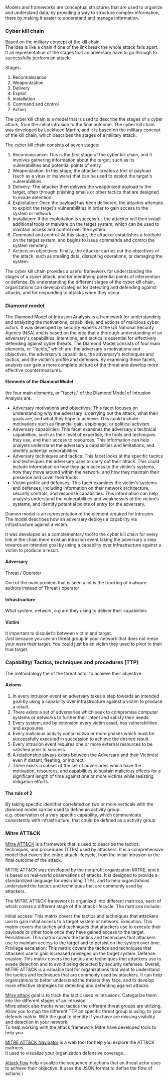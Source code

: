 Models and frameworks are conceptual structures that are used to organize and understand data, by providing a way to structure complex information, there by making it easier to understand and manage information.

### Cyber kill chain

Based on the military concept of the kill chain.\
The idea is like a chain if one of the link break the whole attack falls apart.\
It an representation of the stages that an adversary have to go through to successfully perform an attack.

Stages:

1. Reconnaissance
2. Weaponization
3. Delivery
4. Exploit
5. Installation
6. Command and control
7. Action

The cyber kill chain is a model that is used to describe the stages of a cyber attack, from the initial intrusion to the final outcome. The cyber kill chain was developed by Lockheed Martin, and it is based on the military concept of the kill chain, which describes the stages of a military attack.

The cyber kill chain consists of seven stages:

1. Reconnaissance: This is the first stage of the cyber kill chain, and it involves gathering information about the target, such as its vulnerabilities and potential points of entry.
2. Weaponization: In this stage, the attacker creates a tool or payload (such as a virus or malware) that can be used to exploit the target's vulnerabilities.
3. Delivery: The attacker then delivers the weaponized payload to the target, often through phishing emails or other tactics that are designed to evade detection.
4. Exploitation: Once the payload has been delivered, the attacker attempts to exploit the target's vulnerabilities in order to gain access to the system or network.
5. Installation: If the exploitation is successful, the attacker will then install additional tools or malware on the target system, which can be used to maintain access and control over the system.
6. Command and control: At this stage, the attacker establishes a foothold on the target system, and begins to issue commands and control the system remotely.
7. Actions on objectives: Finally, the attacker carries out the objectives of the attack, such as stealing data, disrupting operations, or damaging the system.

The cyber kill chain provides a useful framework for understanding the stages of a cyber attack, and for identifying potential points of intervention or defense. By understanding the different stages of the cyber kill chain, organizations can develop strategies for detecting and defending against attacks, and for responding to attacks when they occur.

### Diamond model

The Diamond Model of Intrusion Analysis is a framework for understanding and analyzing the motivations, capabilities, and actions of malicious cyber actors. It was developed by security experts at the US National Security Agency (NSA) and is based on the idea that a thorough understanding of an adversary's capabilities, intentions, and tactics is essential for effectively defending against cyber threats. The Diamond Model consists of four main elements, or "facets," which are: the adversary's motivations and objectives, the adversary's capabilities, the adversary's techniques and tactics, and the victim's profile and defenses. By examining these facets, analysts can gain a more complete picture of the threat and develop more effective countermeasures.

#### Elements of the Diamond Model

the four main elements, or "facets," of the Diamond Model of Intrusion Analysis are:

* Adversary motivations and objectives: This facet focuses on understanding why the adversary is carrying out the attack, what their goals are, and what they hope to achieve. This could include motivations such as financial gain, espionage, or political activism.
* Adversary capabilities: This facet examines the adversary's technical capabilities, such as their level of expertise, the tools and techniques they use, and their access to resources. This information can help analysts understand the adversary's capabilities and limitations, and identify potential vulnerabilities.
* Adversary techniques and tactics: This facet looks at the specific tactics and techniques the adversary uses to carry out their attack. This could include information on how they gain access to the victim's systems, how they move around within the network, and how they maintain their presence and cover their tracks.
* Victim profile and defenses: This facet examines the victim's systems and defenses, including information on their network architecture, security controls, and response capabilities. This information can help analysts understand the vulnerabilities and weaknesses of the victim's systems, and identify potential points of entry for the adversary.

Diamon model is an representation of the element required for intrusion.\
The model describes how an adversary deploys a capability via infrastructure against a victim.

It was developed as a complementary tool to the cyber kill chain for every link in the chain there exist an intrusion event taking the adversary a step towards an intended goal by using a capability over infrastructure against a victim to produce a result.

#### Adversary

Threat / Operator

One of the main problem that is seen a lot is the tracking of malware authors instead of Threat / operator

#### Infrastructure

What system, network, e.g are they using to deliver their capabilities

#### Victim

It important to disquiet's between victim and target.\
Just because you see an threat group in your network that does not mean your were their target. You could just be an victim they used to pivot to their true target.

### Capability/ Tactics, techniques and procedures (TTP)

The methodology the of the threat actor to achieve their objective.

#### Axioms

1. In every intrusion event an adversary takes a step towards an intended goal by using a capability over infrastructure against a victim to produce a result.
2. There exists a set of adversaries which seek to compromise computer systems or networks to further their intent and satisfy their needs.
3. Every system, and by extension every victim asset, has vulnerabilities and exposures
4. Every malicious activity contains two or more phases which must be successfully executed in succession to achieve the desired result.
5. Every intrusion event requires one or more external resources to be satisfied prior to success.
6. A relationship always exists between the Adversary and their Victim(s) even if distant, fleeting, or indirect.
7. There exists a subset of the set of adversaries which have the motivation, resources, and capabilities to sustain malicious effects for a significant length of time against one or more victims while resisting mitigation efforts.

#### The rule of 2

By taking specific identifier correlated on two or more verticals with the diamond model can be used to define an activity group.\
e.g. observation of a very specific capability, which communicate consistently with infrastructure, that could be defined as a activity group

### Mitre ATT\&CK

[Mitre ATT\&CK](https://attack.mitre.org/) is a framework that is used to describe the tactics, techniques, and procedures (TTPs) used by attackers. It is a comprehensive model that covers the entire attack lifecycle, from the initial intrusion to the final outcome of the attack.

MITRE ATT\&CK was developed by the nonprofit organization MITRE, and it is based on real-world observations of attacks. It is designed to provide a standardized language for describing TTPs, and to help organizations understand the tactics and techniques that are commonly used by attackers.

The MITRE ATT\&CK framework is organized into different matrices, each of which covers a different stage of the attack lifecycle. The matrices include:

Initial access: This matrix covers the tactics and techniques that attackers use to gain initial access to a target system or network. Execution: This matrix covers the tactics and techniques that attackers use to execute their payloads or other tools once they have gained access to the target. Persistence: This matrix covers the tactics and techniques that attackers use to maintain access to the target and to persist on the system over time. Privilege escalation: This matrix covers the tactics and techniques that attackers use to gain increased privileges on the target system. Defense evasion: This matrix covers the tactics and techniques that attackers use to evade detection and to avoid being detected by security defenses. Overall, MITRE ATT\&CK is a valuable tool for organizations that want to understand the tactics and techniques that are commonly used by attackers. It can help organizations to better understand the threats they face, and to develop more effective strategies for detecting and defending against attacks.

[Mitre attack](https://attack.mitre.org/) goal is to track the tactic used in intrusions. Categorize them into the different stages of an intrusion.\
Mitre attack also tracks what tactics the different threat groups are utilizing. Allow you to map the different TTP an specific threat group is using, to your defends matrix. With the goal to identify if you have are missing visibility and detection in your network.\
To help working with the attack framework Mitre have developed tools to help you.

[MITRE ATT\&CK Navigator](https://mitre-attack.github.io/attack-navigator/) is a web tool for help you explore the ATT\&CK matrices.\
It used to visualize your organization defensive coverage.

[Attack flow](https://github.com/center-for-threat-informed-defense/attack-flow) help visualize the sequence of actions that an threat actor uses to achieve their objective. It uses the JSON format to define the flow of actions.\\